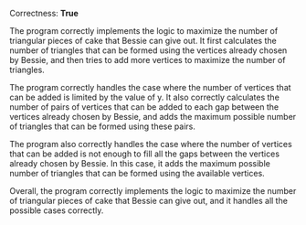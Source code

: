 Correctness: **True**

The program correctly implements the logic to maximize the number of triangular pieces of cake that Bessie can give out. It first calculates the number of triangles that can be formed using the vertices already chosen by Bessie, and then tries to add more vertices to maximize the number of triangles.

The program correctly handles the case where the number of vertices that can be added is limited by the value of y. It also correctly calculates the number of pairs of vertices that can be added to each gap between the vertices already chosen by Bessie, and adds the maximum possible number of triangles that can be formed using these pairs.

The program also correctly handles the case where the number of vertices that can be added is not enough to fill all the gaps between the vertices already chosen by Bessie. In this case, it adds the maximum possible number of triangles that can be formed using the available vertices.

Overall, the program correctly implements the logic to maximize the number of triangular pieces of cake that Bessie can give out, and it handles all the possible cases correctly.